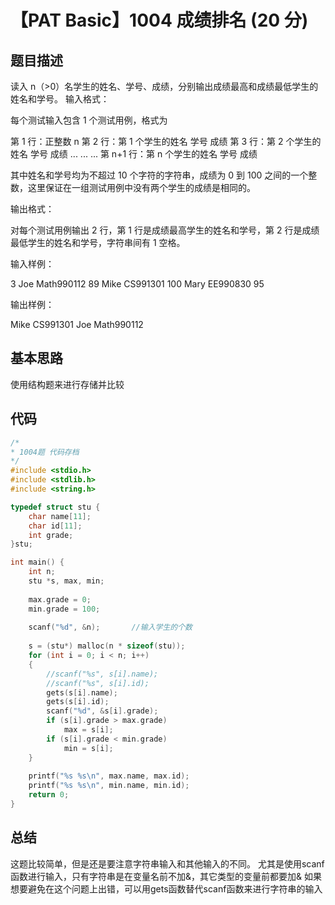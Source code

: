 # 【PAT Basic】1004 成绩排名 (20 分)

## 题目描述

读入 n（>0）名学生的姓名、学号、成绩，分别输出成绩最高和成绩最低学生的姓名和学号。
输入格式：

每个测试输入包含 1 个测试用例，格式为

第 1 行：正整数 n
第 2 行：第 1 个学生的姓名 学号 成绩
第 3 行：第 2 个学生的姓名 学号 成绩
  ... ... ...
第 n+1 行：第 n 个学生的姓名 学号 成绩

其中姓名和学号均为不超过 10 个字符的字符串，成绩为 0 到 100 之间的一个整数，这里保证在一组测试用例中没有两个学生的成绩是相同的。

输出格式：

对每个测试用例输出 2 行，第 1 行是成绩最高学生的姓名和学号，第 2 行是成绩最低学生的姓名和学号，字符串间有 1 空格。

输入样例：

3
Joe Math990112 89
Mike CS991301 100
Mary EE990830 95

输出样例：

Mike CS991301
Joe Math990112

## 基本思路

使用结构题来进行存储并比较

## 代码

```c++
/*
* 1004题 代码存档
*/
#include <stdio.h>
#include <stdlib.h>
#include <string.h>

typedef struct stu {
    char name[11];
    char id[11];
    int grade;
}stu;

int main() {
    int n;
    stu *s, max, min;
    
    max.grade = 0;
    min.grade = 100;
    
    scanf("%d", &n);       //输入学生的个数
    
    s = (stu*) malloc(n * sizeof(stu));
    for (int i = 0; i < n; i++)
    {
        //scanf("%s", s[i].name);
        //scanf("%s", s[i].id);
        gets(s[i].name);
        gets(s[i].id);
        scanf("%d", &s[i].grade);
        if (s[i].grade > max.grade)
            max = s[i];
        if (s[i].grade < min.grade)
            min = s[i];
    }
    
    printf("%s %s\n", max.name, max.id);
    printf("%s %s\n", min.name, min.id);
    return 0;
}
```

## 总结

这题比较简单，但是还是要注意字符串输入和其他输入的不同。
尤其是使用scanf函数进行输入，只有字符串是在变量名前不加&，其它类型的变量前都要加&
如果想要避免在这个问题上出错，可以用gets函数替代scanf函数来进行字符串的输入
